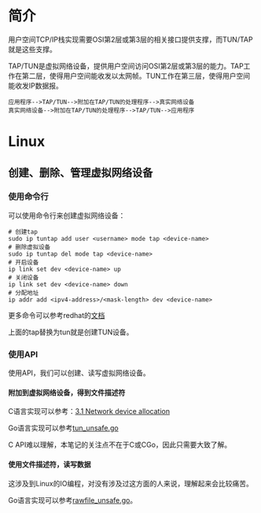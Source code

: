 # 简介

用户空间TCP/IP栈实现需要OSI第2层或第3层的相关接口提供支撑，而TUN/TAP就是这些支撑。

TAP/TUN是虚拟网络设备，提供用户空间访问OSI第2层或第3层的能力。TAP工作在第二层，使得用户空间能收发以太网帧。TUN工作在第三层，使得用户空间能收发IP数据报。

```
应用程序-->TAP/TUN-->附加在TAP/TUN的处理程序-->真实网络设备
真实网络设备-->附加在TAP/TUN的处理程序-->TAP/TUN-->应用程序
```

# Linux
## 创建、删除、管理虚拟网络设备
### 使用命令行

可以使用命令行来创建虚拟网络设备：

```
# 创建tap
sudo ip tuntap add user <username> mode tap <device-name>
# 删除虚拟设备
sudo ip tuntap del mode tap <device-name>
# 开启设备
ip link set dev <device-name> up
# 关闭设备
ip link set dev <device-name> down
# 分配地址
ip addr add <ipv4-address>/<mask-length> dev <device-name>
```

更多命令可以参考redhat的[文档](https://access.redhat.com/sites/default/files/attachments/rh_ip_command_cheatsheet_1214_jcs_print.pdf)

上面的tap替换为tun就是创建TUN设备。

### 使用API

使用API，我们可以创建、读写虚拟网络设备。

#### 附加到虚拟网络设备，得到文件描述符

C语言实现可以参考：[3.1 Network device allocation](https://www.kernel.org/doc/Documentation/networking/tuntap.txt)

Go语言实现可以参考[tun_unsafe.go](https://github.com/google/netstack/blob/master/tcpip/link/tun/tun_unsafe.go)

C API难以理解，本笔记的关注点不在于C或CGo，因此只需要大致了解。

#### 使用文件描述符，读写数据

这涉及到Linux的IO编程，对没有涉及过这方面的人来说，理解起来会比较痛苦。

Go语言实现可以参考[rawfile_unsafe.go](https://github.com/google/netstack/blob/master/tcpip/link/rawfile/rawfile_unsafe.go)。
